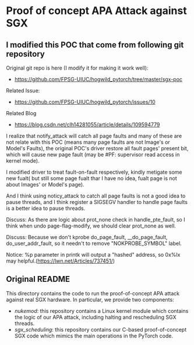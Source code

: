 # Proof of concept APA Attack against SGX

## I modified this POC that come from following git repository 

Original git repo is here (I modify it for making it work well):

- https://github.com/FPSG-UIUC/hogwild_pytorch/tree/master/sgx-poc

Related Issue:

- https://github.com/FPSG-UIUC/hogwild_pytorch/issues/10

Related Blog

- https://blog.csdn.net/clh14281055/article/details/109594779

I realize that notify_attack will catch all page faults and many of these are not relate with this POC (means many page faults are not Image's or Model's Faults), the original POC's driver restore all fault pages' present bit, which will cause new page fault (may be #PF: supervisor read access in kernel mode). 

I modified driver to treat fault-on-fault respectively, kindly metigate some new fualt( but still some page fualt thar I have no idea, fualt page is not about Images' or Model's page).

And I think using noticy_attack to catch all page faults is not a good idea to pause threads, and I think register a SIGSEGV handler to handle page faults is a better idea to pause threads.

Discuss: As there are logic about prot_none check in handle_pte_fault, so I think when undo page-flag-modify, we should clear prot_none as well.

Discuss: Because we don't kprobe do_page_fault, __do_page_fault, do_user_addr_fault, so it needn't to remove "NOKPROBE_SYMBOL" label.

Notice: %p parameter in printk will output a "hashed" address, so 0x%lx may helpful.(https://lwn.net/Articles/737451/)

## Original README

This directory contains the code to run the proof-of-concept APA attack against real SGX hardware.
In particular, we provide two components:

- *nukemod*: this repository contains a Linux kernel module which contains the logic of our APA attack, including halting and rescheduling SGX threads.
- *sgx_scheduling*: this repository contains our C-based proof-of-concept SGX code which mimics the main operations in the PyTorch code.

